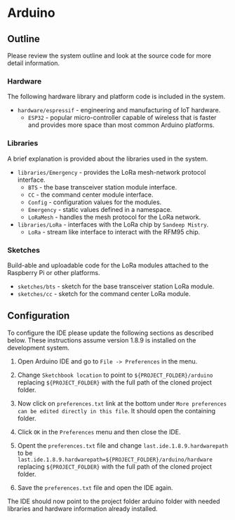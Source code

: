 # Arduino

## Outline

Please review the system outline and look at the source code for more detail information.

### Hardware

The following hardware library and platform code is included in the system.

* `hardware/espressif` - engineering and manufacturing of IoT hardware.
  - `ESP32` - popular micro-controller capable of wireless that is faster and provides more space than most common Arduino platforms.

### Libraries

A brief explanation is provided about the libraries used in the system.

* `libraries/Emergency` - provides the LoRa mesh-network protocol interface.
  - `BTS` - the base transceiver station module interface.
  - `CC` - the command center module interface.
  - `Config` - configuration values for the modules.
  - `Emergency` - static values defined in a namespace.
  - `LoRaMesh` - handles the mesh protocol for the LoRa network.
* `libraries/LoRa` - interfaces with the LoRa chip by `Sandeep Mistry`.
  - `LoRa` - stream like interface to interact with the RFM95 chip.


### Sketches

Build-able and uploadable code for the LoRa modules attached to the Raspberry Pi or other platforms.

* `sketches/bts` - sketch for the base transceiver station LoRa module.
* `sketches/cc` - sketch for the command center LoRa module.

## Configuration 

To configure the IDE please update the following sections as described below.  These instructions assume version 1.8.9 is installed on the development system.

1. Open Arduino IDE and go to `File -> Preferences` in the menu.

2. Change `Sketchbook location` to point to `${PROJECT_FOLDER}/arduino` replacing `${PROJECT_FOLDER}` with the full path of the cloned project folder.

3. Now click on `preferences.txt` link at the bottom under `More preferences can be edited directly in this file`.  It should open the containing folder.

4. Click `OK` in the `Preferences` menu and then close the IDE.

5.   Opent the `preferences.txt` file and change `last.ide.1.8.9.hardwarepath` to be `last.ide.1.8.9.hardwarepath=${PROJECT_FOLDER}/arduino/hardware` replacing `${PROJECT_FOLDER}` with the full path of the cloned project folder.

6. Save the `preferences.txt` file and open the IDE again.

The IDE should now point to the project folder arduino folder with needed libraries and hardware information already installed.
